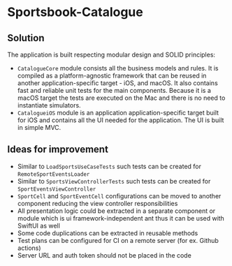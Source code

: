 # Sportsbook-Catalogue

## Solution

The application is built respecting modular design and SOLID principles:
* `CatalogueCore` module consists all the business models and rules. It is compiled as a platform-agnostic framework that can be reused in another application-specific target - iOS, and macOS. It also contains fast and reliable unit tests for the main components. Because it is a macOS target the tests are executed on the Mac and there is no need to instantiate simulators.
* `CatalogueiOS` module is an application application-specific target built for iOS and contains all the UI needed for the application. The UI is built in simple MVC.


## Ideas for improvement
* Similar to `LoadSportsUseCaseTests` such tests can be created for `RemoteSportEventsLoader`
* Similar to `SportsViewControllerTests` such tests can be created for `SportEventsViewController`
* `SportCell` and `SportEventCell` configurations can be moved to another component reducing the view controller responsibilities
* All presentation logic could be extracted in a separate component or module which is ui framework-independent ant thus it can be used with SwiftUI as well
* Some code duplications can be extracted in reusable methods
* Test plans can be configured for CI on a remote server (for ex. Github actions)
* Server URL and auth token should not be placed in the code
